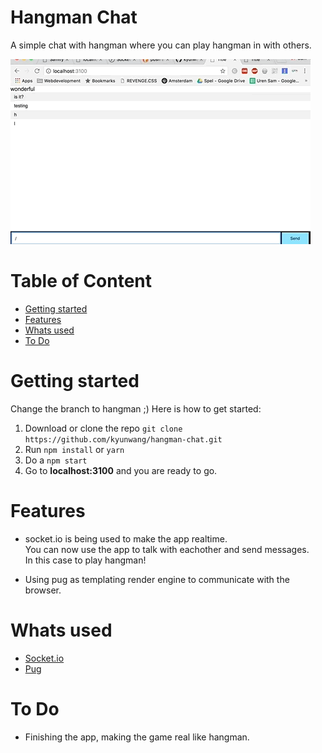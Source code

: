 # Hangman Chat
A simple chat with hangman where you can play hangman in with others.

![hangman gif](kev_app.gif)

# Table of Content
- [Getting started](#getting-started)
- [Features](#features)
- [Whats used](#whats-used)
- [To Do](#to-do)

# Getting started
Change the branch to hangman ;)
Here is how to get started:
1. Download or clone the repo `git clone https://github.com/kyunwang/hangman-chat.git`
2. Run `npm install` or `yarn`
3. Do a `npm start`
4. Go to **localhost:3100** and you are ready to go.

# Features
* socket.io is being used to make the app realtime.  
You can now use the app to talk with eachother and send messages.  
In this case to play hangman!

* Using pug as templating render engine to communicate with the browser.

# Whats used
* [Socket.io](https://socket.io/)
* [Pug](https://pugjs.org/api/getting-started.html)

# To Do
* Finishing the app, making the game real like hangman.

